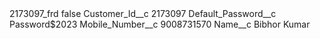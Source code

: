 <?xml version="1.0" encoding="UTF-8"?>
<CustomMetadata xmlns="http://soap.sforce.com/2006/04/metadata" xmlns:xsi="http://www.w3.org/2001/XMLSchema-instance" xmlns:xsd="http://www.w3.org/2001/XMLSchema">
    <label>2173097_frd</label>
    <protected>false</protected>
    <values>
        <field>Customer_Id__c</field>
        <value xsi:type="xsd:string">2173097</value>
    </values>
    <values>
        <field>Default_Password__c</field>
        <value xsi:type="xsd:string">Password$2023</value>
    </values>
    <values>
        <field>Mobile_Number__c</field>
        <value xsi:type="xsd:string">9008731570</value>
    </values>
    <values>
        <field>Name__c</field>
        <value xsi:type="xsd:string">Bibhor Kumar</value>
    </values>
</CustomMetadata>
